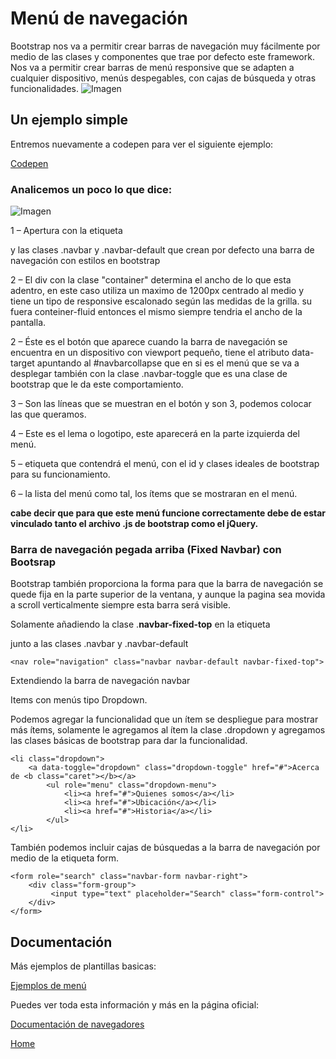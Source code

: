 # Menú de navegación

Bootstrap nos va a permitir crear barras de navegación muy fácilmente por medio de las clases y componentes que trae por defecto este framework. Nos va a permitir crear barras de menú responsive que se adapten a cualquier dispositivo, menús despegables, con cajas de búsqueda y otras funcionalidades.
![Imagen](https://fgarciajulia.github.io/mi_primera_pagina/img/navbar-bootstrap-demo.gif)

## Un ejemplo simple

Entremos nuevamente a codepen para ver el siguiente ejemplo:

[Codepen](http://codepen.io/fgarciajulia/pen/aJpaPb)

### Analicemos un poco lo que dice:

![Imagen](https://fgarciajulia.github.io/mi_primera_pagina/img/navegador-bootstrap.jpg)

1 – Apertura con la etiqueta <nav> y las clases .navbar y .navbar-default que crean por defecto una barra de navegación con estilos en bootstrap

2 – El div con la clase "container" determina el ancho de lo que esta adentro, en este caso utiliza un maximo de 1200px centrado al medio y tiene un tipo de responsive escalonado según las medidas de la grilla. su fuera conteiner-fluid entonces el mismo siempre tendria el ancho de la pantalla.

2 – Éste es el botón que aparece cuando la barra de navegación se encuentra en un dispositivo con viewport pequeño, tiene el atributo data-target apuntando al #navbarcollapse que en si es el menú que se va a desplegar también con la clase .navbar-toggle que es una clase de bootstrap que le da este comportamiento.

3 – Son las líneas que se muestran en el botón y son 3, podemos colocar las que queramos.

4 – Este es el lema o logotipo, este aparecerá en la parte izquierda del menú.

5 – etiqueta que contendrá el menú, con el id y clases ideales de bootstrap para su funcionamiento.

6 – la lista del menú como tal, los ítems que se mostraran en el menú.

**cabe decir que para que este menú funcione correctamente debe de estar vinculado tanto el archivo .js de bootstrap como el jQuery.**

### Barra de navegación pegada arriba (Fixed Navbar) con Bootsrap

Bootstrap también proporciona la forma para que la barra de navegación se quede fija en la parte superior de la ventana, y aunque la pagina sea movida a scroll verticalmente siempre esta barra será visible.

Solamente añadiendo la clase .**navbar-fixed-top** en la etiqueta <nav> junto a las clases .navbar y .navbar-default


```
<nav role="navigation" class="navbar navbar-default navbar-fixed-top">
```
Extendiendo la barra de navegación navbar

Items con menús tipo Dropdown.

Podemos agregar la funcionalidad que un ítem se despliegue para mostrar más ítems, solamente le agregamos al ítem la clase .dropdown y agregamos las clases básicas de bootstrap para dar la funcionalidad.


```
<li class="dropdown">
    <a data-toggle="dropdown" class="dropdown-toggle" href="#">Acerca de <b class="caret"></b></a>
        <ul role="menu" class="dropdown-menu">
            <li><a href="#">Quienes somos</a></li>
            <li><a href="#">Ubicación</a></li>
            <li><a href="#">Historia</a></li>
        </ul>
</li>
```

También podemos incluir cajas de búsquedas a la barra de navegación  por medio de la etiqueta form.


```
<form role="search" class="navbar-form navbar-right">
    <div class="form-group">
         <input type="text" placeholder="Search" class="form-control">
    </div>
</form>
```


## Documentación

Más ejemplos de plantillas basicas:

[Ejemplos de menú](http://getbootstrap.com/getting-started/#examples)

Puedes ver toda esta información y más en la página oficial:

[Documentación de navegadores](http://getbootstrap.com/components/#navbar)


[Home](https://fgarciajulia.github.io/mi_primera_pagina/)